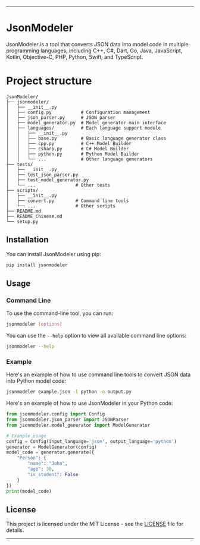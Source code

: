 
---

# JsonModeler

JsonModeler is a tool that converts JSON data into model code in multiple programming languages, including C++, C#, Dart, Go, Java, JavaScript, Kotlin, Objective-C, PHP, Python, Swift, and TypeScript.

# Project structure

```
JsonModeler/
├── jsonmodeler/
│   ├── __init__.py
│   ├── config.py           # Configuration management
│   ├── json_parser.py      # JSON parser
│   ├── model_generator.py  # Model generator main interface
│   ├── languages/          # Each language support module
│   │   ├── __init__.py
│   │   ├── base.py         # Basic language generator class
│   │   ├── cpp.py          # C++ Model Builder
│   │   ├── csharp.py       # C# Model Builder
│   │   ├── python.py       # Python Model Builder
│   │   └── ...             # Other language generators
├── tests/
│   ├── __init__.py
│   ├── test_json_parser.py
│   ├── test_model_generator.py
│   └── ...               # Other tests
├── scripts/
│   ├── __init__.py
│   ├── convert.py        # Command line tools
│   └── ...               # Other scripts
├── README.md
├── README_Chinese.md
└── setup.py
```

## Installation

You can install JsonModeler using pip:

```bash
pip install jsonmodeler
```

## Usage

### Command Line

To use the command-line tool, you can run:

```bash
jsonmodeler [options]
```

You can use the `--help` option to view all available command line options:

```bash
jsonmodeler --help
```

### Example

Here's an example of how to use command line tools to convert JSON data into Python model code:

```bash
jsonmodeler example.json -l python -o output.py
```

Here's an example of how to use JsonModeler in your Python code:

```python
from jsonmodeler.config import Config
from jsonmodeler.json_parser import JSONParser
from jsonmodeler.model_generator import ModelGenerator

# Example usage
config = Config(input_language='json', output_language='python')
generator = ModelGenerator(config)
model_code = generator.generate({
    "Person": {
        "name": "John",
        "age": 30,
        "is_student": False
    }
})
print(model_code)
```

## License

This project is licensed under the MIT License - see the [LICENSE](LICENSE) file for details.

---

